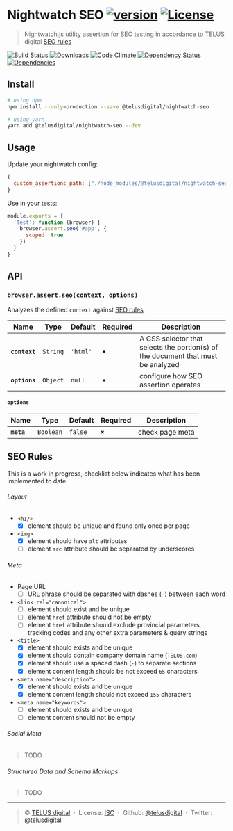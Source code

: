 # Nightwatch SEO [![version][npm-version]][npm-url] [![License][license-image]][license-url]

> Nightwatch.js utility assertion for SEO testing in accordance to TELUS digital [SEO rules](#seo-rules)

[![Build Status][travis-image]][travis-url]
[![Downloads][npm-downloads]][npm-url]
[![Code Climate][codeclimate-quality]][codeclimate-url]
[![Dependency Status][dependencyci-image]][dependencyci-url]
[![Dependencies][david-image]][david-url]

## Install

```bash
# using npm
npm install --only=production --save @telusdigital/nightwatch-seo

# using yarn
yarn add @telusdigital/nightwatch-seo --dev
```

## Usage

Update your nightwatch config:

```js
{
  custom_assertions_path: ["./node_modules/@telusdigital/nightwatch-seo/assertions"]
}
```

Use in your tests:

```js
module.exports = {
  'Test': function (browser) {
    browser.assert.seo('#app', {
      scoped: true
    })
  }
}
```

## API

### `browser.assert.seo(context, options)`

Analyzes the defined `context` against [SEO rules](#seo-rules)

Name          | Type     | Default  | Required | Description
------------- | -------- | -------- | -------- | -----------
**`context`** | `String` | `'html'` | `✖️`      | A CSS selector that selects the portion(s) of the document that must be analyzed
**`options`** | `Object` | `null`   | `✖️`      | configure how SEO assertion operates

#### `options`

Name       | Type      | Default | Required | Description
---------- | --------- | ------- | -------- | -----------
**`meta`** | `Boolean` | `false` | `✖️`      | check page meta

## SEO Rules

This is a work in progress, checklist below indicates what has been implemented to date:

###### Layout

- `<h1/>`
  - [x] element should be unique and found only once per page

- `<img>`
  - [x] element should have `alt` attributes
  - [ ] element `src` attribute should be separated by underscores

###### Meta

- Page URL
  - [ ] URL phrase should be separated with dashes (`-`) between each word

- `<link rel="canonical">`
  - [ ] element should exist and be unique
  - [ ] element `href` attribute should not be empty
  - [ ] element `href` attribute should exclude provincial parameters, tracking codes and any other extra parameters & query strings

- `<title>`
  - [x] element should exists and be unique
  - [x] element should contain company domain name (`TELUS.com`)
  - [x] element should use a spaced dash (` - `) to separate sections
  - [x] element content length should be not exceed `65` characters

- `<meta name="description">`
  - [x] element should exists and be unique
  - [x] element content length should not exceed `155` characters

- `<meta name="keywords">`
  - [ ] element should exists and be unique
  - [ ] element content should not be empty

###### Social Meta

> TODO

###### Structured Data and Schema Markups

> TODO

---
> :copyright: [TELUS digital](https://labs.telus.com/)  · 
> License: [ISC][license-url]  · 
> Github: [@telusdigital](https://github.com/telusdigital)  · 
> Twitter: [@telusdigital](https://twitter.com/telusdigital)

[license-url]: http://choosealicense.com/licenses/isc/
[license-image]: https://img.shields.io/github/license/telusdigital/nightwatch-seo.svg?style=flat-square

[travis-url]: https://travis-ci.org/telusdigital/nightwatch-seo
[travis-image]: https://img.shields.io/travis/telusdigital/nightwatch-seo.svg?style=flat-square

[npm-url]: https://www.npmjs.com/package/@telusdigital/nightwatch-seo
[npm-version]: https://img.shields.io/npm/v/@telusdigital/nightwatch-seo.svg?style=flat-square
[npm-downloads]: https://img.shields.io/npm/dm/@telusdigital/nightwatch-seo.svg?style=flat-square

[codeclimate-url]: https://codeclimate.com/github/telusdigital/nightwatch-seo
[codeclimate-quality]: https://img.shields.io/codeclimate/github/telusdigital/nightwatch-seo.svg?style=flat-square

[david-url]: https://david-dm.org/telusdigital/nightwatch-seo
[david-image]: https://img.shields.io/david/telusdigital/nightwatch-seo.svg?style=flat-square

[dependencyci-url]: https://dependencyci.com/github/telusdigital/nightwatch-seo
[dependencyci-image]: https://dependencyci.com/github/telusdigital/nightwatch-seo/badge?style=flat-square
